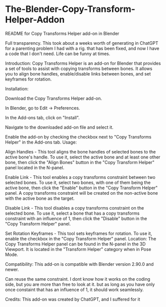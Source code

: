 # The-Blender-Copy-Transform-Helper-Addon
README for Copy Transforms Helper add-on in Blender

Full transparency. This took about a weeks worth of generating in ChatGPT for a parenting problem I had with a rig. that has been fixed, and now I have a code that I don't need.
Life can be funny at times.

Introduction:
Copy Transforms Helper is an add-on for Blender that provides a set of tools to assist with copying transforms between bones. It allows you to align bone handles, enable/disable links between bones, and set keyframes for rotation.

Installation:

Download the Copy Transforms Helper add-on.

In Blender, go to Edit -> Preferences.

In the Add-ons tab, click on "Install".

Navigate to the downloaded add-on file and select it.

Enable the add-on by checking the checkbox next to "Copy Transforms Helper" in the Add-ons tab.
Usage:

Align Handles - This tool aligns the bone handles of selected bones to the active bone's handle. To use it, select the active bone and at least one other bone, then click the "Align Bones" button in the "Copy Transform Helper" panel located in the N-panel.

Enable Link - This tool enables a copy transforms constraint between two selected bones. To use it, select two bones, with one of them being the active bone, then click the "Enable" button in the "Copy Transform Helper" panel. A copy transforms constraint will be created on the non-active bone with the active bone as the target.

Disable Link - This tool disables a copy transforms constraint on the selected bone. To use it, select a bone that has a copy transforms constraint with an influence of 1, then click the "Disable" button in the "Copy Transform Helper" panel.

Set Rotation Keyframes - This tool sets keyframes for rotation. To use it, enable the checkbox in the "Copy Transform Helper" panel.
Location:
The Copy Transforms Helper panel can be found in the N-panel in the 3D Viewport. It is located in the "Transform Helper" category when in Pose Mode.

Compatibility:
This add-on is compatible with Blender version 2.90.0 and newer.

Can reuse the same constraint. I dont know how it works on the coding side, but you are more than free to look at it. but as long as you have
only once constaint that has an influence of 1, it should work seamlessly. 

Credits:
This add-on was created by ChatGPT, and I suffered for it
